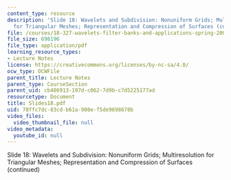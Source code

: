 ```yaml
---
content_type: resource
description: 'Slide 18: Wavelets and Subdivision: Nonuniform Grids; Multiresolution
  for Triangular Meshes; Representation and Compression of Surfaces (continued)'
file: /courses/18-327-wavelets-filter-banks-and-applications-spring-2003/78ffc7dc83cdb61a908ef5de9698678b_Slides18.pdf
file_size: 698196
file_type: application/pdf
learning_resource_types:
- Lecture Notes
license: https://creativecommons.org/licenses/by-nc-sa/4.0/
ocw_type: OCWFile
parent_title: Lecture Notes
parent_type: CourseSection
parent_uid: cb486913-197d-c062-7d9b-c7d5225177ad
resourcetype: Document
title: Slides18.pdf
uid: 78ffc7dc-83cd-b61a-908e-f5de9698678b
video_files:
  video_thumbnail_file: null
video_metadata:
  youtube_id: null
---
```

Slide 18: Wavelets and Subdivision: Nonuniform Grids; Multiresolution for Triangular Meshes; Representation and Compression of Surfaces (continued)